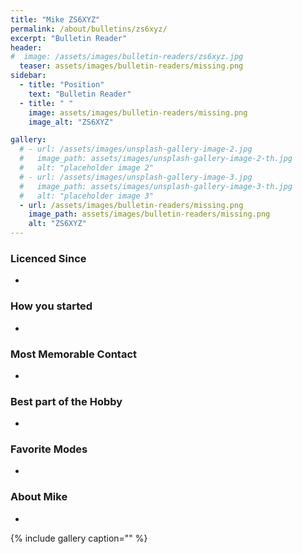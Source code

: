 ```yaml
---
title: "Mike ZS6XYZ"
permalink: /about/bulletins/zs6xyz/
excerpt: "Bulletin Reader"
header:
#  image: /assets/images/bulletin-readers/zs6xyz.jpg
  teaser: assets/images/bulletin-readers/missing.png
sidebar:
  - title: "Position"
    text: "Bulletin Reader"
  - title: " "
    image: assets/images/bulletin-readers/missing.png
    image_alt: "ZS6XYZ"

gallery:
  # - url: /assets/images/unsplash-gallery-image-2.jpg
  #   image_path: assets/images/unsplash-gallery-image-2-th.jpg
  #   alt: "placeholder image 2"
  # - url: /assets/images/unsplash-gallery-image-3.jpg
  #   image_path: assets/images/unsplash-gallery-image-3-th.jpg
  #   alt: "placeholder image 3"
  - url: /assets/images/bulletin-readers/missing.png
    image_path: assets/images/bulletin-readers/missing.png
    alt: "ZS6XYZ"
---
```


### Licenced Since
-

### How you started
-

### Most Memorable Contact
-

### Best part of the Hobby
-

### Favorite Modes
-

### About Mike 
-


{% include gallery caption="" %}
